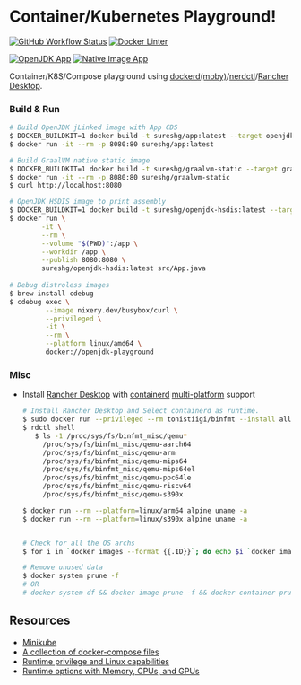 # Container/Kubernetes Playground!

[![GitHub Workflow Status][gha_badge]][gha_url]
[![Docker Linter][lint_img]][lint_url]

[![OpenJDK App][openjdk_app_img]][container-images]
[![Native Image App][nativeimage_app_img]][container-images]

Container/K8S/Compose playground using [dockerd(moby)][7]/[nerdctl][2]/[Rancher Desktop][3].

### Build & Run

```bash
# Build OpenJDK jLinked image with App CDS
$ DOCKER_BUILDKIT=1 docker build -t sureshg/app:latest --target openjdk .
$ docker run -it --rm -p 8080:80 sureshg/app:latest

# Build GraalVM native static image
$ DOCKER_BUILDKIT=1 docker build -t sureshg/graalvm-static --target graalvm-static .
$ docker run -it --rm -p 8080:80 sureshg/graalvm-static
$ curl http://localhost:8080

# OpenJDK HSDIS image to print assembly
$ DOCKER_BUILDKIT=1 docker build -t sureshg/openjdk-hsdis:latest --target openjdk-hsdis .
$ docker run \
        -it \
        --rm \
        --volume "$(PWD)":/app \
        --workdir /app \
        --publish 8080:8080 \
        sureshg/openjdk-hsdis:latest src/App.java
        
# Debug distroless images
$ brew install cdebug         
$ cdebug exec \
         --image nixery.dev/busybox/curl \
         --privileged \
         -it \
         --rm \
         --platform linux/amd64 \
         docker://openjdk-playground               
```

### Misc

- Install [Rancher Desktop][3] with [containerd][0] [multi-platform][1] support

  ```bash
  # Install Rancher Desktop and Select containerd as runtime.
  $ sudo docker run --privileged --rm tonistiigi/binfmt --install all
  $ rdctl shell
     $ ls -1 /proc/sys/fs/binfmt_misc/qemu*
       /proc/sys/fs/binfmt_misc/qemu-aarch64
       /proc/sys/fs/binfmt_misc/qemu-arm
       /proc/sys/fs/binfmt_misc/qemu-mips64
       /proc/sys/fs/binfmt_misc/qemu-mips64el
       /proc/sys/fs/binfmt_misc/qemu-ppc64le
       /proc/sys/fs/binfmt_misc/qemu-riscv64
       /proc/sys/fs/binfmt_misc/qemu-s390x

  $ docker run --rm --platform=linux/arm64 alpine uname -a
  $ docker run --rm --platform=linux/s390x alpine uname -a
  
  
  # Check for all the OS archs
  $ for i in `docker images --format {{.ID}}`; do echo $i `docker image inspect $i | grep -e Architecture -e Os`; done
  
  # Remove unused data
  $ docker system prune -f
  # OR 
  # docker system df && docker image prune -f && docker container prune -f && docker network prune -f && docker volume prune -f
  ```

## Resources

- [Minikube](https://minikube.sigs.k8s.io/docs/start/)
- [A collection of docker-compose files][6]
- [Runtime privilege and Linux capabilities](https://docs.docker.com/engine/reference/run/#runtime-privilege-and-linux-capabilities)
- [Runtime options with Memory, CPUs, and GPUs](https://docs.docker.com/config/containers/resource_constraints/)

[0]: https://github.com/containerd/containerd

[1]: https://github.com/containerd/nerdctl/blob/master/docs/multi-platform.md

[2]: https://github.com/containerd/nerdctl

[3]: https://github.com/rancher-sandbox/rancher-desktop

[4]: https://k3s.io/

[5]: https://github.com/jpetazzo/minimage

[6]: https://github.com/jonatan-ivanov/local-services

[7]: https://github.com/moby/moby


[gha_url]: https://github.com/sureshg/containers/actions/workflows/container-build.yml

[gha_img]: https://github.com/sureshg/containers/actions/workflows/container-build.yml/badge.svg

[gha_badge]: https://img.shields.io/github/actions/workflow/status/sureshg/containers/container-build.yml?branch=main&color=green&label=Container%20Build&logo=Github-Actions&logoColor=green&style=for-the-badge

[lint_url]: https://hadolint.github.io/hadolint/

[lint_img]: https://img.shields.io/badge/Dockerfile%20Linter-%E2%9D%A4-2596ec.svg?logo=Docker&style=for-the-badge&logoColor=2596ec

[openjdk_app_img]: https://ghcr-badge.deta.dev/sureshg/containers/size?tag=openjdk-latest&label=OpenJDK%20App

[nativeimage_app_img]: https://ghcr-badge.deta.dev/sureshg/containers/size?tag=nativeimage-latest&label=NativeImage%20App

[container-images]: https://github.com/sureshg/containers/pkgs/container/containers